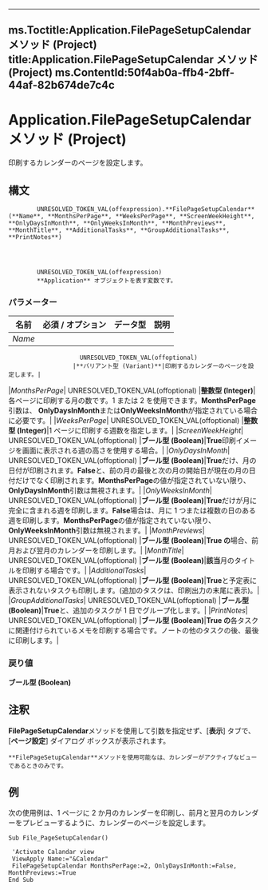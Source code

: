 

---
ms.Toctitle:Application.FilePageSetupCalendar メソッド (Project)
title:Application.FilePageSetupCalendar メソッド (Project)
ms.ContentId:50f4ab0a-ffb4-2bff-44af-82b674de7c4c
---
# Application.FilePageSetupCalendar メソッド (Project)




印刷するカレンダーのページを設定します。

## 構文

            UNRESOLVED_TOKEN_VAL(offexpression).**FilePageSetupCalendar**(**Name**, **MonthsPerPage**, **WeeksPerPage**, **ScreenWeekHeight**, **OnlyDaysInMonth**, **OnlyWeeksInMonth**, **MonthPreviews**, **MonthTitle**, **AdditionalTasks**, **GroupAdditionalTasks**, **PrintNotes**)




            UNRESOLVED_TOKEN_VAL(offexpression)
            **Application** オブジェクトを表す変数です。

### パラメーター

|**名前**|**必須 / オプション**|**データ型**|**説明**|
|---|---|---|---|
|*Name*|
                        UNRESOLVED_TOKEN_VAL(offoptional)
                      |**バリアント型 (Variant)**|印刷するカレンダーのページを設定します。|
|*MonthsPerPage*|
                        UNRESOLVED_TOKEN_VAL(offoptional)
                      |**整数型 (Integer)**|各ページに印刷する月の数です。1 または 2 を使用できます。**MonthsPerPage**引数は、 **OnlyDaysInMonth**または**OnlyWeeksInMonth**が指定されている場合に必要です。|
|*WeeksPerPage*|
                        UNRESOLVED_TOKEN_VAL(offoptional)
                      |**整数型 (Integer)**|1 ページに印刷する週数を指定します。|
|*ScreenWeekHeight*|
                        UNRESOLVED_TOKEN_VAL(offoptional)
                      |**ブール型 (Boolean)**|**True**印刷イメージを画面に表示される週の高さを使用する場合。|
|*OnlyDaysInMonth*|
                        UNRESOLVED_TOKEN_VAL(offoptional)
                      |**ブール型 (Boolean)**|**True**だけ、月の日付が印刷されます。**False**と、前の月の最後と次の月の開始日が現在の月の日付だけでなく印刷されます。**MonthsPerPage**の値が指定されていない限り、 **OnlyDaysInMonth**引数は無視されます。|
|*OnlyWeeksInMonth*|
                        UNRESOLVED_TOKEN_VAL(offoptional)
                      |**ブール型 (Boolean)**|**True**だけが月に完全に含まれる週を印刷します。**False**場合は、月に 1 つまたは複数の日のある週を印刷します。**MonthsPerPage**の値が指定されていない限り、 **OnlyWeeksInMonth**引数は無視されます。|
|*MonthPreviews*|
                        UNRESOLVED_TOKEN_VAL(offoptional)
                      |**ブール型 (Boolean)**|**True の**場合、前月および翌月のカレンダーを印刷します。|
|*MonthTitle*|
                        UNRESOLVED_TOKEN_VAL(offoptional)
                      |**ブール型 (Boolean)**|**該当**月のタイトルを印刷する場合です。|
|*AdditionalTasks*|
                        UNRESOLVED_TOKEN_VAL(offoptional)
                      |**ブール型 (Boolean)**|**True**と予定表に表示されないタスクも印刷します。(追加のタスクは、印刷出力の末尾に表示)。|
|*GroupAdditionalTasks*|
                        UNRESOLVED_TOKEN_VAL(offoptional)
                      |**ブール型 (Boolean)**|**True**と、追加のタスクが 1 日でグループ化します。|
|*PrintNotes*|
                        UNRESOLVED_TOKEN_VAL(offoptional)
                      |**ブール型 (Boolean)**|**True の**各タスクに関連付けられているメモを印刷する場合です。ノートの他のタスクの後、最後に印刷します。|



### 戻り値
**ブール型 (Boolean)**





## 注釈
**FilePageSetupCalendar**メソッドを使用して引数を指定せず、[**表示**] タブで、[**ページ設定**] ダイアログ ボックスが表示されます。

    **FilePageSetupCalendar**メソッドを使用可能なは、カレンダーがアクティブなビューであるときのみです。



## 例
次の使用例は、1 ページに 2 か月のカレンダーを印刷し、前月と翌月のカレンダーをプレビューするように、カレンダーのページを設定します。

```vba
Sub File_PageSetupCalendar() 
 
 'Activate Calandar view 
 ViewApply Name:="&Calendar" 
 FilePageSetupCalendar MonthsPerPage:=2, OnlyDaysInMonth:=False, MonthPreviews:=True 
End Sub
```





